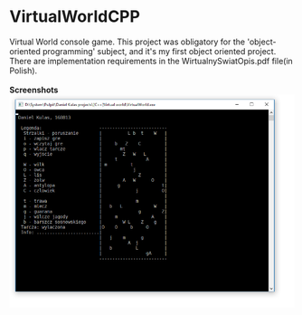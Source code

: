 # VirtualWorldCPP

Virtual World console game. This project was obligatory for the 'object-oriented programming' subject, and it's my first object oriented project. There are implementation requirements in the WirtualnySwiatOpis.pdf file(in Polish). 
<br>
<br>
**Screenshots**
![](Images/screen1.png?raw=true)
